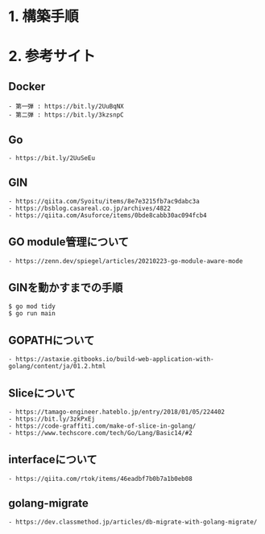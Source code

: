# 1. 構築手順

# 2. 参考サイト
## Docker
    - 第一弾 : https://bit.ly/2UuBqNX	
    - 第二弾 : https://bit.ly/3kzsnpC

## Go
    - https://bit.ly/2UuSeEu	

## GIN
    - https://qiita.com/Syoitu/items/8e7e3215fb7ac9dabc3a
    - https://bsblog.casareal.co.jp/archives/4822
    - https://qiita.com/Asuforce/items/0bde8cabb30ac094fcb4

## GO module管理について
    - https://zenn.dev/spiegel/articles/20210223-go-module-aware-mode

## GINを動かすまでの手順
```
$ go mod tidy
$ go run main
```

## GOPATHについて
    - https://astaxie.gitbooks.io/build-web-application-with-golang/content/ja/01.2.html

## Sliceについて
    - https://tamago-engineer.hateblo.jp/entry/2018/01/05/224402
    - https://bit.ly/3zkPxEj
    - https://code-graffiti.com/make-of-slice-in-golang/
    - https://www.techscore.com/tech/Go/Lang/Basic14/#2

## interfaceについて
    - https://qiita.com/rtok/items/46eadbf7b0b7a1b0eb08

## golang-migrate
    - https://dev.classmethod.jp/articles/db-migrate-with-golang-migrate/
